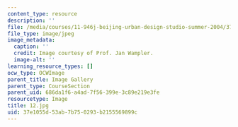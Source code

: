 ```yaml
---
content_type: resource
description: ''
file: /media/courses/11-946j-beijing-urban-design-studio-summer-2004/37e1055d53ab7b750293b2155569899c_12.jpg
file_type: image/jpeg
image_metadata:
  caption: ''
  credit: Image courtesy of Prof. Jan Wampler.
  image-alt: ''
learning_resource_types: []
ocw_type: OCWImage
parent_title: Image Gallery
parent_type: CourseSection
parent_uid: 686da1f6-a4ad-7f56-399e-3c89e219e3fe
resourcetype: Image
title: 12.jpg
uid: 37e1055d-53ab-7b75-0293-b2155569899c
---
```

